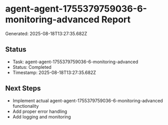 # agent-agent-1755379759036-6-monitoring-advanced Report

Generated: 2025-08-18T13:27:35.682Z

## Status
- Task: agent-agent-1755379759036-6-monitoring-advanced
- Status: Completed
- Timestamp: 2025-08-18T13:27:35.682Z

## Next Steps
- Implement actual agent-agent-1755379759036-6-monitoring-advanced functionality
- Add proper error handling
- Add logging and monitoring
